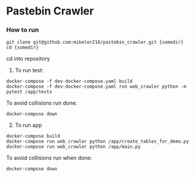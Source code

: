 # Pastebin Crawler

### How to run
```shell
git clone git@github.com:mikeler216/pastebin_crawler.git {somedir}
cd {somedir}
```
cd into repository 

1. To run test:
```shell
docker-compose -f dev-docker-compose.yaml build
docker-compose -f dev-docker-compose.yaml run web_crawler python -m pytest /app/tests
```
To avoid collisions run done:
```shell
docker-compose down
```

2. To run app
```shell
docker-compose build
docker-compose run web_crawler python /app/create_tables_for_demo.py
docker-compose run web_crawler python /app/main.py
```

To avoid collisions run when done:
```shell
docker-compose down
```
